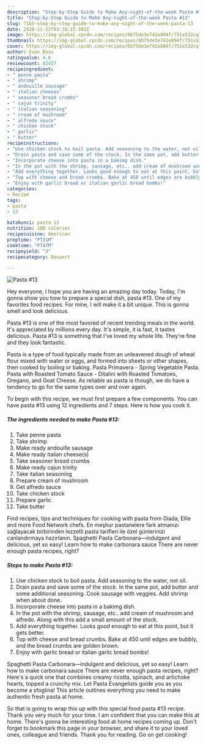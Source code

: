 ```yaml
---
description: "Step-by-Step Guide to Make Any-night-of-the-week Pasta #13"
title: "Step-by-Step Guide to Make Any-night-of-the-week Pasta #13"
slug: 7165-step-by-step-guide-to-make-any-night-of-the-week-pasta-13
date: 2020-11-22T03:10:15.502Z
image: https://img-global.cpcdn.com/recipes/6b75de3e742e894f/751x532cq70/pasta-13-recipe-main-photo.jpg
thumbnail: https://img-global.cpcdn.com/recipes/6b75de3e742e894f/751x532cq70/pasta-13-recipe-main-photo.jpg
cover: https://img-global.cpcdn.com/recipes/6b75de3e742e894f/751x532cq70/pasta-13-recipe-main-photo.jpg
author: Evan Bass
ratingvalue: 4.6
reviewcount: 42437
recipeingredient:
- " penne pasta"
- " shrimp"
- " andouille sausage"
- " italian cheeses"
- " seasoner bread crumbs"
- " cajun trinity"
- " italian seasoning"
- " cream of mushroom"
- " alfredo sauce"
- " chicken stock"
- " garlic"
- " butter"
recipeinstructions:
- "Use chicken stock to boil pasta. Add seasoning to the water, not oil."
- "Drain pasta and save some of the stock. In the same pot, add butter and some additional seasoning. Cook sausage with veggies. Add shrimp when about done."
- "Incorporate cheese into pasta in a bakimg dish."
- "In the pot with the shrimp, sausage, etc.. add cream of mushroom and alfredo. Along with this add a small amount of the stock."
- "Add everything together. Looks good enough to eat at this point, but it gets better."
- "Top with cheese and bread crumbs. Bake at 450 until edges are bubbly, and the bread crumbs are golden brown."
- "Enjoy with garlic bread or italian garlic bread bombs!"
categories:
- Recipe
tags:
- pasta
- 13

katakunci: pasta 13 
nutrition: 108 calories
recipecuisine: American
preptime: "PT31M"
cooktime: "PT47M"
recipeyield: "3"
recipecategory: Dessert

---
```



![Pasta #13](https://img-global.cpcdn.com/recipes/6b75de3e742e894f/751x532cq70/pasta-13-recipe-main-photo.jpg)

Hey everyone, I hope you are having an amazing day today. Today, I'm gonna show you how to prepare a special dish, pasta #13. One of my favorites food recipes. For mine, I will make it a bit unique. This is gonna smell and look delicious.

Pasta #13 is one of the most favored of recent trending meals in the world. It's appreciated by millions every day. It's simple, it is fast, it tastes delicious. Pasta #13 is something that I've loved my whole life. They're fine and they look fantastic.

Pasta is a type of food typically made from an unleavened dough of wheat flour mixed with water or eggs, and formed into sheets or other shapes, then cooked by boiling or baking. Pasta Primavera - Spring Vegetable Pasta. Pasta with Roasted Tomato Sauce - Ditalini with Roasted Tomatoes, Oregano, and Goat Cheese. As reliable as pasta is though, we do have a tendency to go for the same types over and over again.


To begin with this recipe, we must first prepare a few components. You can have pasta #13 using 12 ingredients and 7 steps. Here is how you cook it.

<!--inarticleads1-->

##### The ingredients needed to make Pasta #13:

1. Take  penne pasta
1. Take  shrimp
1. Make ready  andouille sausage
1. Make ready  italian cheese(s)
1. Take  seasoner bread crumbs
1. Make ready  cajun trinity
1. Take  italian seasoning
1. Prepare  cream of mushroom
1. Get  alfredo sauce
1. Take  chicken stock
1. Prepare  garlic
1. Take  butter


Find recipes, tips and techniques for cooking with pasta from Giada, Ellie and more Food Network chefs. En meşhur pastanelere fark atmanızı sağlayacak birbirinden lezzetli pasta tarifleri ile özel günlerinizi canlandırmaya hazırlanın. Spaghetti Pasta Carbonara—indulgent and delicious, yet so easy! Learn how to make carbonara sauce There are never enough pasta recipes, right? 

<!--inarticleads2-->

##### Steps to make Pasta #13:

1. Use chicken stock to boil pasta. Add seasoning to the water, not oil.
1. Drain pasta and save some of the stock. In the same pot, add butter and some additional seasoning. Cook sausage with veggies. Add shrimp when about done.
1. Incorporate cheese into pasta in a bakimg dish.
1. In the pot with the shrimp, sausage, etc.. add cream of mushroom and alfredo. Along with this add a small amount of the stock.
1. Add everything together. Looks good enough to eat at this point, but it gets better.
1. Top with cheese and bread crumbs. Bake at 450 until edges are bubbly, and the bread crumbs are golden brown.
1. Enjoy with garlic bread or italian garlic bread bombs!


Spaghetti Pasta Carbonara—indulgent and delicious, yet so easy! Learn how to make carbonara sauce There are never enough pasta recipes, right? Here&#39;s a quick one that combines creamy ricotta, spinach, and artichoke hearts, topped a crunchy mix. Let Pasta Evangelists guide you as you become a sfoglina! This article outlines everything you need to make authentic fresh pasta at home. 

So that is going to wrap this up with this special food pasta #13 recipe. Thank you very much for your time. I am confident that you can make this at home. There's gonna be interesting food at home recipes coming up. Don't forget to bookmark this page in your browser, and share it to your loved ones, colleague and friends. Thank you for reading. Go on get cooking!
